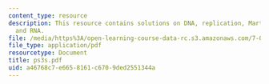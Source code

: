 ```yaml
---
content_type: resource
description: This resource contains solutions on DNA, replication, Martian organisms
  and RNA.
file: /media/https%3A/open-learning-course-data-rc.s3.amazonaws.com/7-014-introductory-biology-spring-2005/a46768c7e6658161c6709ded2551344a_ps3s.pdf
file_type: application/pdf
resourcetype: Document
title: ps3s.pdf
uid: a46768c7-e665-8161-c670-9ded2551344a
---
```

